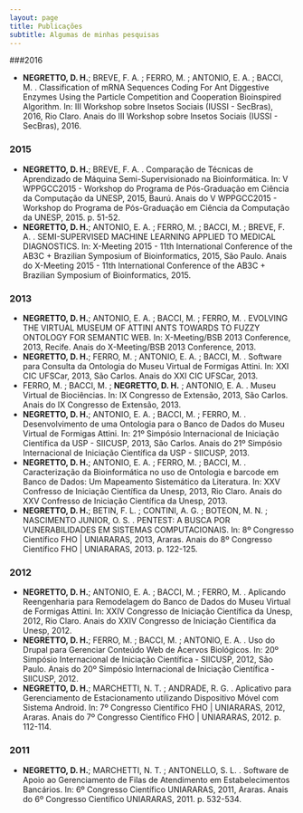 ```yaml
---
layout: page
title: Publicações
subtitle: Algumas de minhas pesquisas
---
```


###2016
- **NEGRETTO, D. H.**; BREVE, F. A. ; FERRO, M. ; ANTONIO, E. A. ; BACCI, M. . Classification of mRNA Sequences Coding For Ant Diggestive Enzymes Using the Particle Competition and Cooperation Bioinspired Algorithm. In: III Workshop sobre Insetos Sociais (IUSSI - SecBras), 2016, Rio Claro. Anais do III Workshop sobre Insetos Sociais (IUSSI - SecBras), 2016.

### 2015
- **NEGRETTO, D. H.**; BREVE, F. A. . Comparação de Técnicas de Aprendizado de Máquina Semi-Supervisionado na Bioinformática. In: V WPPGCC2015 - Workshop do Programa de Pós-Graduação em Ciência da Computação da UNESP, 2015, Baurú. Anais do V WPPGCC2015 - Workshop do Programa de Pós-Graduação em Ciência da Computação da UNESP, 2015. p. 51-52.
- **NEGRETTO, D. H.**; ANTONIO, E. A. ; FERRO, M. ; BACCI, M. ; BREVE, F. A. . SEMI-SUPERVISED MACHINE LEARNING APPLIED TO MEDICAL DIAGNOSTICS. In: X-Meeting 2015 - 11th International Conference of the AB3C + Brazilian Symposium of Bioinformatics, 2015, São Paulo. Anais do X-Meeting 2015 - 11th International Conference of the AB3C + Brazilian Symposium of Bioinformatics, 2015.

### 2013
- **NEGRETTO, D. H.**; ANTONIO, E. A. ; BACCI, M. ; FERRO, M. . EVOLVING THE VIRTUAL MUSEUM OF ATTINI ANTS TOWARDS TO FUZZY ONTOLOGY FOR SEMANTIC WEB. In: X-Meeting/BSB 2013 Conference, 2013, Recife. Anais do X-Meeting/BSB 2013 Conference, 2013.
- **NEGRETTO, D. H.**; FERRO, M. ; ANTONIO, E. A. ; BACCI, M. . Software para Consulta da Ontologia do Museu Virtual de Formigas Attini. In: XXI CIC UFSCar, 2013, São Carlos. Anais do XXI CIC UFSCar, 2013.
- FERRO, M. ; BACCI, M. ; **NEGRETTO, D. H.** ; ANTONIO, E. A. . Museu Virtual de Biociências. In: IX Congresso de Extensão, 2013, São Carlos. Anais do IX Congresso de Extensão, 2013.
- **NEGRETTO, D. H.**; ANTONIO, E. A. ; BACCI, M. ; FERRO, M. . Desenvolvimento de uma Ontologia para o Banco de Dados do Museu Virtual de Formigas Attini. In: 21º Simpósio Internacional de Iniciação Científica da USP - SIICUSP, 2013, São Carlos. Anais do 21º Simpósio Internacional de Iniciação Científica da USP - SIICUSP, 2013.
- **NEGRETTO, D. H.**; ANTONIO, E. A. ; FERRO, M. ; BACCI, M. . Caracterização da Bioinformática no uso de Ontologia e barcode em Banco de Dados: Um Mapeamento Sistemático da Literatura. In: XXV Confresso de Iniciação Científica da Unesp, 2013, Rio Claro. Anais do XXV Confresso de Iniciação Científica da Unesp, 2013.
- **NEGRETTO, D. H.**; BETIN, F. L. ; CONTINI, A. G. ; BOTEON, M. N. ; NASCIMENTO JUNIOR, O. S. . PENTEST: A BUSCA POR VUNERABILIDADES EM SISTEMAS COMPUTACIONAIS. In: 8º Congresso Científico FHO | UNIARARAS, 2013, Araras. Anais do 8º Congresso Científico FHO | UNIARARAS, 2013. p. 122-125.

### 2012
- **NEGRETTO, D. H.**; ANTONIO, E. A. ; BACCI, M. ; FERRO, M. . Aplicando Reengenharia para Remodelagem do Banco de Dados do Museu Virtual de Formigas Attini. In: XXIV Congresso de Iniciação Científica da Unesp, 2012, Rio Claro. Anais do XXIV Congresso de Iniciação Científica da Unesp, 2012.
- **NEGRETTO, D. H.**; FERRO, M. ; BACCI, M. ; ANTONIO, E. A. . Uso do Drupal para Gerenciar Conteúdo Web de Acervos Biológicos. In: 20º Simpósio Internacional de Iniciação Científica - SIICUSP, 2012, São Paulo. Anais do 20º Simpósio Internacional de Iniciação Científica - SIICUSP, 2012.
- **NEGRETTO, D. H.**; MARCHETTI, N. T. ; ANDRADE, R. G. . Aplicativo para Gerenciamento de Estacionamento utilizando Dispositivo Móvel com Sistema Android. In: 7º Congresso Científico FHO | UNIARARAS, 2012, Araras. Anais do 7º Congresso Científico FHO | UNIARARAS, 2012. p. 112-114.

### 2011
- **NEGRETTO, D. H.**; MARCHETTI, N. T. ; ANTONELLO, S. L. . Software de Apoio ao Gerenciamento de Filas de Atendimento em Estabelecimentos Bancários. In: 6º Congresso Científico UNIARARAS, 2011, Araras. Anais do 6º Congresso Científico UNIARARAS, 2011. p. 532-534.
